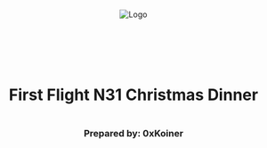 <!DOCTYPE html>
<html>
<head>
<style>
    .full-page {
        width:  100%;
        height:  100vh; /* This will make the div take up the full viewport height */
        display: flex;
        flex-direction: column;
        justify-content: center;
        align-items: center;
    }
    .full-page img {
        max-width:  200;
        max-height:  200;
        margin-bottom: 5rem;
    }
    .full-page div{
        display: flex;
        flex-direction: column;
        justify-content: center;
        align-items: center;
    }
</style>
</head>
<body>

<div class="full-page">
    <img src="/Users/alexgray/Desktop/Solidity/code-hawks/2024-11-giving-thanks/@audit/audit-report/logo.pdf" alt="Logo">
    <div>
    <h1>First Flight N31 Christmas Dinner</h1>
    <h3>Prepared by: 0xKoiner</h3>
    </div>
</div>

</body>
</html>

# First Flight N31 Christmas Dinner

Prepared by: 0xKoiner
Lead Auditors: 0xKoiner

- [0xKoiner] (#https://twitter.com/0xKoiner)

Assisting Auditors:

- None

# Table of contents

<details>

<summary>See table</summary>

- [First Flight N31 Christmas Dinner Audit Report](#First-Flight-N31-Dinner-Audit-Report)
- [Table of contents](#table-of-contents)
- [About 0xKoiner](#about-0xKoiner)
- [Disclaimer](#disclaimer)
- [Risk Classification](#risk-classification)
- [Audit Details](#audit-details)
  - [Scope](#scope)
- [Protocol Summary](#protocol-summary)
  - [Roles](#roles)
- [Executive Summary](#executive-summary)
  - [Issues found](#issues-found)
- [Findings](#findings)

  - [High](#high)
    - [\[H-1\] Flawed Implementation of nonReentrant Modifier`](#h-1-Flawed-Implementation-of-nonReentrant-Modifier)
    - [\[H-2\] Missing Ether Withdrawal in ChristmasDinner.sol Contract](#h-2-Missing-Ether-Withdrawal-in-ChristmasDinner.sol-Contract)
  - [Medium](#medium)
    - [\[M-1\] Violation of the Correct Order of State Changes (CEI Pattern) in \_refundERC20 and \_refundETH Functions](#m-1-Violation-of-the-Correct-Order-of-State-Changes-/CEI Pattern/-in-\_refundERC20 and \_refundETH Functions)
    - [\[M-2\] Lack of Participation Status Update in receive() Function`](<#m-2-Lack-of-Participation-Status-Update-in-receive()-Function>)
    - [\[M-3\] Use call instead of transfer in \_refundETH function to prevent ETH stack in the contract](#m-3-Use-call-instead-of-transfer-in-_refundETH-function-to-prevent-ETH-stack-in-the-contract)
  - [Low](#low)

    - [\[L-1\] Improper Event Parameter Naming in Solidity Contracts`](#l-1-Improper-Event-Parameter-Naming-in-Solidity-Contracts)
    - [\[L-2\] Redundant Getter Function for Public State Variable`](#l-2-Redundant-Getter-Function-for-Public-State-Variable)
    - [\[L-3\] Internal visibility for state variables prevents user transparency`](#l-3-Internal-visibility-for-state-variables-prevents-Unfuserair-transparency)
    - [\[L-4\] Lack of Validation for Zero Deposit Amount in deposit Function](#l-4-Lack-of-Validation-for-Zero-Deposit-Amount-in-deposit-Function)
    - [\[L-5\] Lack of Access Control in Refund Function](#l-5-Lack-of-Access-Control-in-Refund-Function)
    </details>
    </br>

# About OxKoiner

Hi, I’m OxKoiner, a developer and smart contract auditor based in sunny Barcelona. My journey in the crypto industry started back in 2016, and it’s been an exciting ride ever since. With a background in Computer Science from the Technion (Israel Institute of Technology), I’ve built up a versatile skill set that spans Python development and smart contract security.

My Experience
Python Development
I have a solid background in Python, focusing on backend development, software automation, testing, and Web3 libraries. I enjoy building tools and solutions that help simplify complex problems, and I’m always looking for new ways to streamline workflows and processes.

Solidity & Smart Contract Development
I’m a junior Solidity developer with a growing passion for low-level aspects of Ethereum development, including OpCodes, Huff, and Assembly. I love diving into the details of smart contract design, aiming to write clean, efficient, and secure code. I’m still learning every day, but I enjoy the challenge of constantly improving.

Auditing & Security
I’ve completed several courses focused on smart contract audits and enjoy the process of analyzing code for potential vulnerabilities. My toolkit includes:

Foundry & HardHat: For testing and development.
Slither & Aderyn: For static analysis and finding common issues.
Certora: For formal verification to ensure contract safety.
I take a careful, methodical approach when auditing, trying to catch even the smallest issues that could become big problems. I believe every audit is a chance to learn and help make the Web3 space a bit safer.

My Approach
I’m motivated by a genuine interest in blockchain technology and its potential to bring about positive change. I’m not an expert in everything, but I’m always eager to learn and collaborate with others. If you’re working on an interesting project or need a fresh set of eyes for an audit, I’d love to connect and see how I can help.

Let’s build something great together!

# Disclaimer

The OxKoiner team has made every effort to identify potential vulnerabilities within the time allocated for this audit. However, we do not assume responsibility for the findings or any issues that may arise after the audit. This security audit is not an endorsement of the project’s business model, product, or team. The audit was time-limited and focused exclusively on assessing the security of the Solidity code implementation. It is strongly recommended that additional testing and security measures be conducted by the project team.

# Risk Classification

|            |        | Impact |        |     |
| ---------- | ------ | ------ | ------ | --- |
|            |        | High   | Medium | Low |
|            | High   | H      | H/M    | M   |
| Likelihood | Medium | H/M    | M      | M/L |
|            | Low    | M      | M/L    | L   |

## Scope

```
All Contracts in `src` are in scope.

src/
└── ChristmasDinner.sol
```

# Protocol Summary

This contract is designed as a modified fund me. It is supposed to sign up participants for a social christmas dinner (or any other dinner), while collecting payments for signing up. We try to address the following problems in the oraganization of such events, such as funding security and overall organization.

## Roles

- `Host`: The person doing the organization of the event. Receiver of the funds by the end of `deadline`. Privilegded Role, which can be handed over to any `Participant` by the current `host`
- `Participant`: Attendees of the event which provided some sort of funding. `Participant` can become new `Host`, can continue sending money as Generous Donation, can sign up friends and can become `Funder`.
- `Funder`: Former Participants which left their funds in the contract as donation, but can not attend the event. `Funder` can become `Participant` again BEFORE deadline ends.

# Executive Summary

## Issues found

| Severity | Number of issues found |
| -------- | ---------------------- |
| High     | 2                      |
| Medium   | 3                      |
| Low      | 5                      |
| Total    | 10                     |

# Findings

## High

### [H-1] Flawed Implementation of nonReentrant Modifier

\_Submitted by [0xKoiner](#https://twitter.com/0xKoiner)

## Summary

The `nonReentrant` modifier is intended to prevent reentrancy attacks by using a `locked` flag. However, the implementation has a logic flaw where the `locked` flag is only set to `false` after the function body executes. This flaw could allow reentrancy if `locked` is not properly set to `true` before executing the function body. Additionally, the `refund()` function does not fully leverage the intended reentrancy protection, as `locked = true` is not set before executing its logic.

## Vulnerability Details

### Current `nonReentrant` Modifier Implementation:

```Solidity
modifier nonReentrant() {
    require(!locked, "No re-entrancy");
    _;
    locked = false;
}
```

### Issues:

1. **Initial `locked` Value Logic:**

   - The modifier checks `require(!locked, "No re-entrancy");`. If `locked = false`, the check passes, which is expected. However, `locked` should immediately be set to `true` before entering the function body to ensure no other calls can pass the `require()` condition.
   - This implementation creates a small window where reentrancy might still be possible before `locked = true`is manually set in the function.

2. **Missing `locked = true` in Function Logic:**

- In the `refund()` function:

```Solidity
function refund() external nonReentrant beforeDeadline {
    address payable _to = payable(msg.sender);
    _refundERC20(_to);
    _refundETH(_to);
    emit Refunded(msg.sender);
}
```

- The function relies on the `nonReentrant` modifier, but since `locked` is not set to `true` in the modifier before entering the function body, it does not fully protect against reentrancy.

3. **Potential Misuse:**

   - If developers rely on the current modifier implementation, they might assume reentrancy protection is active throughout the function body, which is not true without explicitly setting `locked = true` within the modifier.

## Impact

- The current `nonReentrant` implementation is flawed and could potentially allow reentrancy if misused or combined with external calls.
- Functions relying on `nonReentrant` might be susceptible to reentrancy attacks unless additional protection logic is manually implemented.

## Tools Used

- Manual code review.
- Analysis of `nonReentrant` pattern and Solidity best practices.

## Recommendations

##

1. **Fix the `nonReentrant` Modifier Logic:** Update the `nonReentrant` modifier to set `locked = true` before the function body is executed. This ensures reentrancy protection is active during the entire execution of the function.

```diff
modifier nonReentrant() {
    require(!locked, "No re-entrancy");
+   locked = true; // Set locked to true immediately
    _;
    locked = false; // Reset locked after function execution
}
```

2. **Update the `refund()` Function:** With the corrected modifier, the `refund()` function will be properly protected. The corrected `nonReentrant` modifier eliminates the need to manually set `locked = true` inside the function body:

```Solidity
function refund() external nonReentrant beforeDeadline {
    address payable _to = payable(msg.sender);
    _refundERC20(_to);
    _refundETH(_to);
    emit Refunded(msg.sender);
}
```

3. **Review All Functions Using `nonReentrant`:** Ensure that all functions relying on the `nonReentrant` modifier are updated to follow the corrected implementation.4

4. Since solidty 0.8.24 its allowed design contracts with Transient Storage and be used for Reentrancy Locks modifier pattern. Its more gas efficient and saving slots in storage (priced at 100 gas.). Still the syntax only on low-level lang. and might be more difficult to implement into the basecode.

```Solidity
modifier nonReentrant() {
        assembly {
            if tload(0) { revert(0, 0) }
            tstore(0, 1)
        }
        _;
        assembly {
            tstore(0, 0)
        }
    }
```

## Conclusion

The current `nonReentrant` modifier contains a logic flaw that reduces its effectiveness. Correcting the modifier to set `locked = true` before entering the function body will ensure proper reentrancy protection. The `refund()` function and others relying on this modifier will then be safeguarded against reentrancy attacks.

### [H-2] Missing Ether Withdrawal in ChristmasDinner.sol Contract

\_Submitted by [0xKoiner](#https://twitter.com/0xKoiner)

## Summary

The `withdraw()` function in the `ChristmasDinner` contract does not include logic for withdrawing Ether (ETH). This omission can lead to Ether being stacked indefinitely in the contract, potentially causing financial losses for users and impacting the usability of the contract.

## Vulnerability Details

The `withdraw()` function in the `ChristmasDinner` contract only handles the transfer of ERC20 tokens back to the host’s address. It does not include any logic for handling Ether deposits. As a result, users who deposit Ether into the contract and later wish to withdraw it cannot do so. This could lead to unexpected accumulation of Ether within the contract, making it inaccessible to users and posing a security risk.

Here is the relevant part of the code that requires modification:

```Solidity
function withdraw() external onlyHost {
    address _host = getHost();
    i_WETH.safeTransfer(_host, i_WETH.balanceOf(address(this)));
    i_WBTC.safeTransfer(_host, i_WBTC.balanceOf(address(this)));
    i_USDC.safeTransfer(_host, i_USDC.balanceOf(address(this)));
}
```

## Impact

- **Critical Risk**: Users who deposit Ether into the contract and wish to withdraw it are unable to do so. This could lead to financial losses and inconvenience for those users.
- **Inaccessibility of Funds**: Ether deposits will remain in the contract indefinitely, causing potential issues such as blocked funds and inability to meet withdrawal requests.
- **Security Concern**: Accumulation of Ether without withdrawal mechanisms could lead to vulnerabilities in the contract, impacting its overall security and reliability.

## Tools Used

- **Manual Code Review**: The vulnerability was identified through a detailed code review of the `withdraw()`function and its interaction with Ether.
- **Solidity Best Practices Analysis**: Reviewing the contract against best practices for handling Ether deposits and withdrawals.

## Recommendations

To mitigate the issue, update the `withdraw()` function to include the ability to transfer Ether from the contract to the host’s address:

```diff
function withdraw() external onlyHost {
    address _host = getHost();
    i_WETH.safeTransfer(_host, i_WETH.balanceOf(address(this)));
    i_WBTC.safeTransfer(_host, i_WBTC.balanceOf(address(this)));
    i_USDC.safeTransfer(_host, i_USDC.balanceOf(address(this)));
+   payable(_host).call{value: address(this).balance};
}
```

This modification will ensure that the contract can handle both ERC20 token withdrawals and Ether withdrawals, thus preventing the indefinite accumulation of Ether in the contract and ensuring better user experience and security.

## Medium

### [M-1]. Violation of the Correct Order of State Changes /CEI Pattern/ in \_refundERC20 and \_refundETH Functions

\_Submitted by [0xKoiner](#https://twitter.com/0xKoiner)

## Summary

The functions `_refundERC20` and `_refundETH` in the `ChristmasDinner` contract do not follow the correct pattern of state changes (CEI - Consistency, Error-Checking, and Interaction). This violation could lead to unexpected behaviors and vulnerabilities, such as manipulation of contract state or unintended consequences in a reentrant call.

## Vulnerability Details

## Issue in `_refundERC20` Function

The `_refundERC20` function transfers the user's ERC20 balances first and then resets those balances to zero in the state variables. The function does not follow the CEI pattern, which could lead to race conditions or other unexpected issues:

```Solidity
function _refundERC20(address _to) internal {
    i_WETH.safeTransfer(_to, balances[_to][address(i_WETH)]);
    i_WBTC.safeTransfer(_to, balances[_to][address(i_WBTC)]);
    i_USDC.safeTransfer(_to, balances[_to][address(i_USDC)]);
    balances[_to][address(i_USDC)] = 0;
    balances[_to][address(i_WBTC)] = 0;
    balances[_to][address(i_WETH)] = 0;
}
```

- **Violation of CEI Pattern**:

- The state changes should be separated into three distinct steps:

1. **Consistency**: Perform any error-checking operations to ensure the function preconditions are met (e.g., checking that balances are not zero before transferring).
2. **Error-Checking**: Perform state changes to the contract state or updates to variables.
3. **Interaction**: Perform the state-changing interactions (transfers in this case).

- In the current implementation, the state changes are not correctly ordered, which can lead to the following problems:

- **Race Conditions**: If the transfer of tokens fails (for example, due to insufficient funds), the state change will still occur, leaving the contract in an inconsistent state.
- **Double Withdrawals**: In case of reentrant calls, the state might allow a double withdrawal, as the balance changes are performed after the actual transfers.

### Issue in `_refundETH` Function

The `_refundETH` function exhibits the same pattern of inconsistent state changes:

```Solidity
function _refundETH(address payable _to) internal {
    uint256 refundValue = etherBalance[_to];
    _to.transfer(refundValue);
    etherBalance[_to] = 0;
}
```

- **Violation of CEI Pattern**:

- The state change order is incorrect because the `etherBalance[_to]` is reset before the transfer occurs.
- This can lead to race conditions where a reentrant call could manipulate the state between the reading of `etherBalance[_to]` and the subsequent `transfer`.

## Impact

- **Unexpected Behavior**: The lack of CEI pattern compliance can lead to unexpected behaviors such as reentrancy vulnerabilities, double withdrawals, and state inconsistencies.
- **Reentrancy Vulnerability**: If the refund functions are called in a reentrant manner, the contract’s state may allow for multiple transfers when it should only allow one.
- **Manipulation of State**: An attacker could potentially exploit the order of state changes to manipulate balances and withdraw funds more than once.

## Tools Used

- Manual code review.
- Analysis of best practices in Solidity development and the correct implementation of the CEI pattern.\
  Recommendations

## Recommendations

1. **Follow the CEI Pattern**: Ensure that the functions `_refundERC20` and `_refundETH` follow the correct order of state changes:

- **Consistency**: Check that the balances are not zero or that they have a non-zero amount before transferring.
- **Error-Checking**: Check any additional conditions to prevent incorrect state changes.
- **Interaction**: Perform the transfer of funds.

2. **Revised Implementations**:

- For `_refundERC20`:

```Solidity
function _refundERC20(address _to) internal {
        uint256 amountWethToRefund = balances[_to][address(i_WETH)];
        uint256 amountWbtcToRefund = balances[_to][address(i_WBTC)];
        uint256 amountUsdcToRefund = balances[_to][address(i_USDC)];

        balances[_to][address(i_USDC)] = 0;
        balances[_to][address(i_WBTC)] = 0;
        balances[_to][address(i_WETH)] = 0;

        i_WETH.safeTransfer(_to, amountWethToRefund);
        i_WBTC.safeTransfer(_to, amountWbtcToRefund);
        i_USDC.safeTransfer(_to, amountUsdcToRefund);
    }
```

- For `_refundETH`:

```Solidity
    function _refundETH(address payable _to) internal {
        uint256 refundValue = etherBalance[_to];
        etherBalance[_to] = 0;
        _to.transfer(refundValue);
    }
```

3. **Review and Test**: Conduct tests and ensure that the corrected functions are properly handling reentrancy scenarios and are robust against common vulnerabilities.

## Conclusion

The violation of the CEI pattern in the `_refundERC20` and `_refundETH` functions in the `ChristmasDinner` contract can lead to unexpected behaviors and vulnerabilities. Following the correct pattern will enhance the security and reliability of the contract by preventing manipulation and reentrancy attacks.

### [M-2] Lack of Participation Status Update in receive() Function

\_Submitted by [0xKoiner](#https://twitter.com/0xKoiner)

## Summary

The `receive()` function in the `ChristmasDinner` smart contract allows users to send Ether to the contract. However, it does not properly update the participant status for users, leading to potential issues where users can deposit Ether multiple times without being considered participants. Unlike ERC20 deposits, where participation status is automatically updated, Ether depositors must manually invoke the `changeParticipationStatus()` function to attend the event.

## Vulnerability Details

The `receive()` function handles Ether deposits from users by updating the `etherBalance` mapping, but it does not update the `participant` status. The function simply adds the incoming Ether to the user's balance (`etherBalance[msg.sender] += msg.value`) and emits a `NewSignup` event. Unlike the `deposit` function for ERC20 tokens, which correctly checks the user's participation status and updates it accordingly, this function does not enforce participation status, allowing users to deposit Ether multiple times without being marked as participants.

This oversight can lead to the following vulnerabilities:

1. **Bypassing Participation Rules**: Users can deposit multiple times without being considered participants, potentially leading to misuse or abuse of the contract’s features.
2. **Inconsistency**: The contract can become inconsistent in tracking who is actually participating in the event, which may lead to disputes or unexpected behaviors during the event.
3. **Manual Action Requirement for Ether Depositors**: Unlike ERC20 depositors who are automatically marked as participants, Ether depositors must manually invoke the `changeParticipationStatus()` function to attend the event. This creates an unnecessary barrier and adds complexity to user interactions with the contract.

## Impact

- **Data Inconsistency**: Without proper status updates, the contract may not accurately reflect user participation.
- **Increased Risk of Abuse**: Users can deposit Ether without triggering the participant flag, circumventing participation rules.
- **Potential Exploitation**: Malicious actors could deposit Ether repeatedly, receiving event benefits without being registered as participants.
- **Manual Participation for Ether Depositors**: Ether depositors must actively manage their participation status, unlike ERC20 depositors.

## Tools Used

- **Manual Code Review**: Reviewing contract logic and identifying discrepancies between functions handling different assets (Ether vs ERC20 tokens).
- **Static Analysis Tools**: Used to validate function logic and identify non-conforming behavior.

## Recommendations

1. **Update the `receive()` function to include participation status**: Ensure that when Ether is received, the contract also sets the user’s participation status to `true`. This can be done by modifying the `participant[msg.sender] = true;` line after updating the `etherBalance`.

```diff
receive() external payable {
+       participant[msg.sender] = true;
        etherBalance[msg.sender] += msg.value;
        emit NewSignup(msg.sender, msg.value, true);
    }
```

2. **Code Consistency**: Maintain consistency between the handling of different asset deposits (Ether and ERC20 tokens) to avoid discrepancies in tracking user status.

3. **Additional Testing**: Rigorously test the contract’s behavior with both ERC20 and Ether deposits to ensure all cases are covered, especially edge cases involving re-entrancy and multiple deposits.

4. **Simplify Ether Depositor Participation**: Consider simplifying the participation process for Ether depositors by automatically marking them as participants upon their deposit, similar to ERC20 depositors.

## [M-3] Use call instead of transfer in \_refundETH function to prevent ETH stack in the contract

\_Submitted by [0xKoiner](#https://twitter.com/0xKoiner)

## Summary

The `_refundETH` function in the `ChristmasDinner` contract uses the `transfer` method to send Ether. Using `transfer` is unsafe due to its fixed gas limit, which may not be sufficient to complete more complex operations in the receiving contract, potentially leading to failure and loss of funds. This function should be modified to use the `call` method instead.

## Vulnerability Details

In the `ChristmasDinner` contract, the `_refundETH` function:

```Solidity
function _refundETH(address payable _to) internal {
    uint256 refundValue = etherBalance[_to];
    _to.transfer(refundValue);
    etherBalance[_to] = 0;
}
```

uses the `transfer` method to send Ether to the recipient. The `transfer` function forwards only 2300 gas, which may not be enough to complete the transfer if the recipient's fallback function consumes more gas. This can lead to the contract’s Ether balance being permanently stuck. Furthermore, if the `transfer` fails, it throws an exception, which makes handling errors difficult.

Using `transfer` does not provide feedback about whether the operation was successful; it either succeeds or throws an error. This makes it harder to handle errors gracefully in the contract.

## Impact

Using `transfer` in the `_refundETH` function can lead to the following issues:

1. **Potential loss of Ether**: If the recipient’s contract consumes more gas than provided by `transfer`, the transaction fails, and the Ether is lost.
2. **Unreachable Ether**: Ether can become permanently stuck in the contract, making it unavailable for withdrawals or refunds.
3. **Difficult error handling**: In cases where the `transfer` fails, it throws an error without providing information about the failure, complicating debugging and recovery efforts.

## Tools Used

- Solidity compiler version 0.8.27
- Etherscan for contract analysis

## Recommendations

To prevent issues with the `_refundETH` function, it is recommended to use the `call` method instead of `transfer`. The `call` method allows specifying the gas limit, which provides more control over the transaction execution. Here’s how the function can be modified:

```diff
function _refundETH(address payable _to) internal {
    uint256 refundValue = etherBalance[_to];
-   _to.transfer(refundValue);
+   (bool success, ) = _to.call{value: refundValue}("");
+   require(success, "Failed to send Ether");
    etherBalance[_to] = 0;
}

```

By using `call`, you can specify a gas limit (such as `gasleft()` or a fixed number like `5000`) to ensure the recipient’s contract can handle the transaction. This approach also returns a boolean value indicating success or failure, making error handling simpler and more predictable.

## Low

### [L-1] Improper Event Parameter Naming in Solidity Contracts

\_Submitted by [0xKoiner](#https://twitter.com/0xKoiner)

## Summary

## The Solidity contract defines multiple events with unnamed parameters. While functional, this approach can lead to readability issues, tooling incompatibility, and difficulties in off-chain event decoding. Proper naming of parameters in event declarations is essential for clarity and maintaining best practices in Solidity development.

## Vulnerability Details

The following events are declared without parameter names:

```Solidity
event NewHost(address indexed);
event NewSignup(address indexed, uint256 indexed, bool indexed);
event GenerousAdditionalContribution(address indexed, uint256 indexed);
event ChangedParticipation(address indexed, bool indexed);
event Refunded(address indexed);
event DeadlineSet(uint256 indexed);
```

The parameters are correctly marked as `indexed` where required, which allows filtering of logs. However, the omission of parameter names introduces the following issues:

1. **ABI Generation:** Unnamed parameters are represented as empty strings (`""`) in the ABI, reducing its usability for event parsing and debugging.
2. **Readability:** Future developers may find it challenging to understand the purpose of each parameter without proper names.
3. **Tooling Compatibility:** Some tools, such as off-chain log parsers or SDKs (e.g., `ethers.js`), may encounter issues when interacting with unnamed event parameters.

ABI:

```TypeScript
[
  {
    "inputs": [],
    "name": "BeyondDeadline",
    "type": "error"
  },
  {
    "inputs": [],
    "name": "DeadlineAlreadySet",
    "type": "error"
  },
  {
    "inputs": [],
    "name": "NotHost",
    "type": "error"
  },
  {
    "inputs": [],
    "name": "NotSupportedToken",
    "type": "error"
  },
  {
    "inputs": [],
    "name": "OnlyParticipantsCanBeHost",
    "type": "error"
  },
  {
    "anonymous": false,
    "inputs": [
      {
        "indexed": true,
        "internalType": "address",
        "name": "",
        "type": "address"
      },
      {
        "indexed": true,
        "internalType": "bool",
        "name": "",
        "type": "bool"
      }
    ],
    "name": "ChangedParticipation",
    "type": "event"
  },
  {
    "anonymous": false,
    "inputs": [
      {
        "indexed": true,
        "internalType": "uint256",
        "name": "",
        "type": "uint256"
      }
    ],
    "name": "DeadlineSet",
    "type": "event"
  },
  {
    "anonymous": false,
    "inputs": [
      {
        "indexed": true,
        "internalType": "address",
        "name": "",
        "type": "address"
      },
      {
        "indexed": true,
        "internalType": "uint256",
        "name": "",
        "type": "uint256"
      }
    ],
    "name": "GenerousAdditionalContribution",
    "type": "event"
  },
  {
    "anonymous": false,
    "inputs": [
      {
        "indexed": true,
        "internalType": "address",
        "name": "",
        "type": "address"
      }
    ],
    "name": "NewHost",
    "type": "event"
  },
  {
    "anonymous": false,
    "inputs": [
      {
        "indexed": true,
        "internalType": "address",
        "name": "",
        "type": "address"
      },
      {
        "indexed": true,
        "internalType": "uint256",
        "name": "",
        "type": "uint256"
      },
      {
        "indexed": true,
        "internalType": "bool",
        "name": "",
        "type": "bool"
      }
    ],
    "name": "NewSignup",
    "type": "event"
  },
  {
    "anonymous": false,
    "inputs": [
      {
        "indexed": true,
        "internalType": "address",
        "name": "",
        "type": "address"
      }
    ],
    "name": "Refunded",
    "type": "event"
  }
]
```

## Impact

While the contract is functional, the lack of descriptive names in event parameters:

- Reduces maintainability and readability of the contract.
- Makes it harder to decode events using automated tools, impacting off-chain integration.
- Risks potential misinterpretation of the contract's intent and structure.

## Tools Used

- Manual code review.
- Solidity compiler for verification.
- Foundry for event testing and log inspection.

## Recommendations

To address the issues, parameter names should be added to all events. For example, update the events as follows:

```Solidity
event NewHost(address indexed _addr);
event NewSignup(address indexed _addr, uint256 indexed _value, bool indexed _status);
event GenerousAdditionalContribution(address indexed _addr, uint256 indexed _amount);
event ChangedParticipation(address indexed _addr, bool indexed _isActive);
event Refunded(address indexed _addr);
event DeadlineSet(uint256 indexed _timestamp);
```

This update will:

- Improve the contract's readability and maintainability.
- Ensure compatibility with off-chain tools and SDKs.
- Provide clarity for future developers working with the contract.

### [L-2] Redundant Getter Function for Public State Variable

\_Submitted by [0xKoiner](#https://twitter.com/0xKoiner)

## Summary

## The contract defines a public state variable `host` as `address public host;`, which automatically provides a getter function for accessing its value. However, a separate explicit getter function `getHost()` is also implemented, introducing unnecessary redundancy. This redundant getter is used in the `withdraw()` function, where directly accessing the state variable `host` would be more efficient and clear.

## Vulnerability Details

The code includes the following redundant getter:

```Solidity
function getHost() public view returns (address _host) {
    return host;
}
```

Since `host` is already declared as `public`, the Solidity compiler automatically generates a getter function with the same functionality. The explicit implementation of `getHost()` adds no value and introduces unnecessary complexity.

In the `withdraw()` function:

```Solidity
function withdraw() external onlyHost {
    address _host = getHost(); // Uses redundant getter
    i_WETH.safeTransfer(_host, i_WETH.balanceOf(address(this)));
    i_WBTC.safeTransfer(_host, i_WBTC.balanceOf(address(this)));
    i_USDC.safeTransfer(_host, i_USDC.balanceOf(address(this)));
}
```

The use of `getHost()` adds overhead and decreases readability. Instead, the variable `host` can be accessed directly:

```Solidity
address _host = host;
```

## Impact

The explicit getter introduces:

1. **Redundancy:** Public state variables already have built-in getter functions, so implementing an additional one is unnecessary.
2. **Code Complexity:** Using the redundant getter in other functions (e.g., `withdraw()`) increases the complexity and makes the code less intuitive.
3. **Gas Overhead:** While minimal, calling an external getter adds slightly more gas cost than directly accessing the state variable.

## Tools Used

- Manual code review.
- Solidity compiler analysis for behavior confirmation.

## Recommendations

1. **Remove the Redundant Getter:** Eliminate the `getHost()` function since it duplicates the functionality provided by the `public` state variable.

   ```Solidity
   // Remove this function
   function getHost() public view returns (address _host) {
       return host;
   }
   ```

2. **Directly Access the State Variable:** In the `withdraw()` function and other parts of the code, replace `getHost()`with direct access to the `host` variable:

   ```Solidity
   function withdraw() external onlyHost {
       address _host = host; // Directly access the state variable
       i_WETH.safeTransfer(_host, i_WETH.balanceOf(address(this)));
       i_WBTC.safeTransfer(_host, i_WBTC.balanceOf(address(this)));
       i_USDC.safeTransfer(_host, i_USDC.balanceOf(address(this)));
   }
   ```

These changes will improve code clarity, reduce redundancy, and ensure better gas efficiency.

### [L-3] Internal visibility for state variables prevents user transparency

\_Submitted by [0xKoiner](#https://twitter.com/0xKoiner)

## Summary

The `ChristmasDinner` contract uses `internal` visibility for several key state variables, including participant status, Ether deposits, and token balances. As a result, users cannot access their information directly on-chain to verify their participation status, deposit amounts, or token balances. Making these state variables `public` or implementing `getter`functions would allow users to query their status and balances, improving transparency and user trust.

## Vulnerability Details

The following state variables in the contract have `internal` visibility:

```Solidity
mapping(address user => bool) participant;
mapping(address token => bool) whitelisted;
mapping(address user => uint256 amount) etherBalance;
mapping(address user => mapping(address token => uint256 balance)) balances;
```

Currently, users cannot query these values directly, as `internal` visibility restricts access to within the contract or derived contracts. Without transparency, users must rely on off-chain data or third-party services to track their balances and statuses, which increases the risk of misinformation or errors.

## Impact

1. **Lack of transparency**: Users cannot verify their own data on-chain, leading to reduced trust in the contract.
2. **Increased support workload**: Users might frequently request information from the contract owner or developer team, adding unnecessary overhead.
3. **Reduced user experience**: Lack of accessible data makes the contract less user-friendly and might deter potential users.

## Tools Used

- Solidity compiler version 0.8.27
- Manual contract review

## Recommendations

To improve transparency and user experience, the contract should expose the state variables as `public` or implement dedicated `getter` functions.

### Option 1: Make variables `public`

Modify the visibility of the state variables as follows:

```diff
- mapping(address user => bool) participant;
- mapping(address token => bool) whitelisted;
- mapping(address user => uint256 amount) etherBalance;
- (address user => mapping(address token => uint256 balance)) balances;

+ mapping(address user => bool) public participant;
+ mapping(address token => bool) public whitelisted;
+ mapping(address user => uint256 amount) public etherBalance;
+ mapping(address user => mapping(address token => uint256 balance)) public balances;

```

This approach automatically generates getter functions for each variable, allowing users to query their status and balances on-chain directly.

### Option 2: Add custom getter functions

Alternatively, implement explicit getter functions:

```Solidity
function isParticipant(address user) public view returns (bool) {
    return participant[user];
}

function isTokenWhitelisted(address token) public view returns (bool) {
    return whitelisted[token];
}

function getEtherBalance(address user) public view returns (uint256) {
    return etherBalance[user];
}

function getTokenBalance(address user, address token) public view returns (uint256) {
    return balances[user][token];
}
```

This approach provides more flexibility if you need additional logic or customization in the getter functions.

## Recommendations Summary

- Use the `public` visibility for the state variables to automatically generate getter functions.
- Alternatively, implement explicit getter functions for more control and customization.

Exposing these variables improves user experience, transparency, and trust in the contract.

### [L-4] Lack of Validation for Zero Deposit Amount in deposit Function

\_Submitted by [0xKoiner](#https://twitter.com/0xKoiner)

## Summary

The `deposit` function lacks validation for a deposit amount of zero, allowing users to participate in the event and emit the `NewSignup` event without actually transferring any funds. This bypasses the intended logic of requiring a monetary commitment to participate in the event.

## Vulnerability Details

### Code Location

```Solidity
function deposit(address _token, uint256 _amount) external beforeDeadline {
    if (!whitelisted[_token]) {
        revert NotSupportedToken();
    }
    if (participant[msg.sender]) {
        balances[msg.sender][_token] += _amount;
        IERC20(_token).safeTransferFrom(msg.sender, address(this), _amount);
        emit GenerousAdditionalContribution(msg.sender, _amount);
    } else {
        participant[msg.sender] = true;
        balances[msg.sender][_token] += _amount;
        IERC20(_token).safeTransferFrom(msg.sender, address(this), _amount);
        emit NewSignup(
            msg.sender,
            _amount,
            getParticipationStatus(msg.sender)
        );
    }
}
```

### Description

The function does not check whether the `_amount` is greater than zero before allowing a user to participate. This means a user can:

1. Call the `deposit` function with `_amount = 0`.
2. Bypass the monetary commitment expected for participation.
3. Trigger the `NewSignup` event, registering as a participant without transferring any funds.

This vulnerability undermines the integrity of the participation logic and could lead to abuse, as users can become participants for free.

### Comparison with `changeParticipationStatus`

The `changeParticipationStatus` function properly toggles participation status but does not allow users to make financial commitments. By exploiting the `deposit` function with `_amount = 0`, a user can achieve similar results with the added benefit of misleadingly registering as a paying participant.

## Impact

This vulnerability allows malicious or careless users to:

1. Register as event participants without transferring any funds.
2. Trigger misleading events (`NewSignup`) without any financial commitment.
3. Potentially disrupt event organizers who rely on deposit amounts to gauge event funding or capacity.

## Tools Used

- Manual code review
- Static analysis

## Recommendations

1. **Add Validation for Non-Zero Amounts**: Ensure `_amount > 0` in the `deposit` function before proceeding.

```Solidity
if (_amount == 0) {
    revert ZeroDepositNotAllowed();
}
```

2. **Emit Separate Event for Zero Contributions**: If zero contributions are intentionally allowed, emit a different event to distinguish them from actual deposits.

```Solidity
if (_amount == 0) {
    emit ZeroContributionAttempt(msg.sender);
    return;
}
```

3. **Strengthen Event Logic**: Refactor the `deposit` function to ensure that only valid deposits trigger `NewSignup` or `GenerousAdditionalContribution` events.

4. **Test Cases**: Include test cases for zero deposit scenarios to ensure proper validation and behavior.

By implementing these measures, the contract can ensure that participation and event signup logic remains robust and secure.

### [L-5] Lack of Access Control in Refund Function

\_Submitted by [0xKoiner](#https://twitter.com/0xKoiner)

## Summary

The `refund` function in the contract lacks proper access control, allowing any user, regardless of whether they have deposited assets or not, to call the function and trigger refund processes. This can lead to unintended behavior and potential abuse. Adding a proper validation check for deposited assets before processing refunds is necessary to secure the function.

## Vulnerability Details

The current implementation of the `refund` function does not verify whether the caller has deposited any assets before allowing the refund process. As a result, users who have not deposited any assets can still call the function, leading to redundant operations and unnecessary state changes. The code snippet below illustrates the issue:

```Solidity
function refund() external nonReentrant beforeDeadline {
    /// @audit = everyone can call refund function // lack of access
    address payable _to = payable(msg.sender);
    _refundERC20(_to);
    _refundETH(_to);
    emit Refunded(msg.sender);
}
```

This lack of a proper condition to validate the presence of refundable assets can allow abuse and affect the contract's efficiency and gas usage.

## Impact

- Unnecessary operations for users with no refundable assets.
- Potential confusion among users when calling the refund function without prior deposits.
- Increased gas costs due to redundant operations.

## Tools Used

Manual code review.

## Recommendations

Introduce a validation check in the `refund` function to ensure that the caller has refundable assets before processing the refund. The following code snippet demonstrates the corrected implementation:

```Solidity
function refund() external nonReentrant beforeDeadline {
    address payable _to = payable(msg.sender);

    // Check if the user has any refundable assets
    if (
        balances[_to][address(i_USDC)] == 0 &&
        balances[_to][address(i_WBTC)] == 0 &&
        balances[_to][address(i_WETH)] == 0 &&
        etherBalance[_to] == 0
    ) {
        revert("No Assets to Refund");
    }

    // Proceed with the refund
    _refundERC20(_to);
    _refundETH(_to);
    emit Refunded(msg.sender);
}
```

### Explanation of the Condition

- `balances[_to][i_USDC] == 0`: Checks if the user has no USDC balance.
- `balances[_to][i_WBTC] == 0`: Checks if the user has no WBTC balance.
- `balances[_to][i_WETH] == 0`: Checks if the user has no WETH balance.
- `etherBalance[_to] == 0`: Checks if the user has no ETH balance.

If all these conditions are true, the function will revert with the message "No Assets to Refund."

## Recommendations Summary

1. Add a validation check to ensure the caller has refundable assets.
2. Use a comprehensive condition to check all supported asset balances.
3. Revert the transaction if the user has no refundable assets to prevent unnecessary operations.

Implementing these recommendations will enhance the function's security and operational efficiency.
